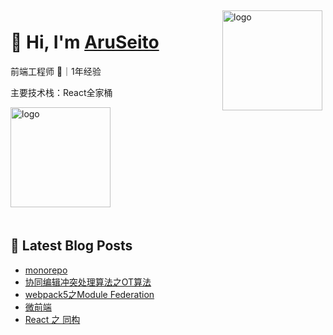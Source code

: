 
<img src="https://github-readme-stats.vercel.app/api?username=AruSeito&show_icons=true&title_color=fff&icon_color=79ff97&text_color=9f9f9f&bg_color=151515" alt="logo" height="160" align="right" style="margin: 5px; margin-bottom: 20px;" />

# 👋 Hi, I'm [AruSeito](https://aruseito.github.io/)

前端工程师 🤖｜1年经验 

主要技术栈：React全家桶

<img src="https://github-profile-trophy.vercel.app/?username=AruSeito&column=7" alt="logo" height="160" align="center" style="margin: auto; margin-bottom: 20px;" />


## 📕 Latest Blog Posts

<!-- BLOG-POST-LIST:START -->
- [monorepo](https://aruseito.github.io/article/7b6bc5a/)
- [协同编辑冲突处理算法之OT算法](https://aruseito.github.io/article/23c3b7d4/)
- [webpack5之Module Federation](https://aruseito.github.io/article/b60a0549/)
- [微前端](https://aruseito.github.io/article/3b97e6/)
- [React 之 同构](https://aruseito.github.io/article/529a2369/)
<!-- BLOG-POST-LIST:END -->





